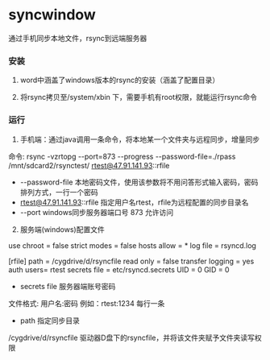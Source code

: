 # syncwindow
通过手机同步本地文件，rsync到远端服务器


### 安装

1. word中涵盖了windows版本的rsync的安装（涵盖了配置目录）

2. 将rsync拷贝至/system/xbin 下，需要手机有root权限，就能运行rsync命令


### 运行



1. 手机端：通过java调用一条命令，将本地某一个文件夹与远程同步，增量同步



命令: rsync -vzrtopg --port=873 --progress --password-file=./rpass  /mnt/sdcard2/rsynctest/ rtest@47.91.141.93::rfile

* --password-file 本地密码文件，使用该参数将不用问答形式输入密码，密码排列方式，一行一个密码
* rtest@47.91.141.93::rfile  指定用户名rtest，rfile为远程配置的同步目录名
* --port windows同步服务器端口号 873 允许访问



2. 服务端(windows)配置文件



use chroot = false
strict modes = false
hosts allow = *
log file = rsyncd.log


[rfile]
path = /cygdrive/d/rsyncfile
read only = false
transfer logging = yes
auth users= rtest
secrets file = etc/rsyncd.secrets
UID = 0
GID = 0

* secrets file 服务器端账号密码

文件格式: 用户名:密码  例如：rtest:1234 
每行一条


* path 指定同步目录 

/cygdrive/d/rsyncfile 驱动器D盘下的rsyncfile，并将该文件夹赋予文件夹读写权限

